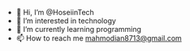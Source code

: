 - 👋 Hi, I’m @HoseiinTech
- 👀 I’m interested in technology
- 🌱 I’m currently learning programming
- 📫 How to reach me mahmodian8713@gmail.com

<!---
HoseiinTech/HoseiinTech is a ✨ special ✨ repository because its `README.md` (this file) appears on your GitHub profile.
You can click the Preview link to take a look at your changes.
--->
